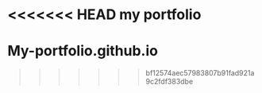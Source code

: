 <<<<<<< HEAD
my portfolio
=======
# My-portfolio.github.io
>>>>>>> bf12574aec57983807b91fad921a9c2fdf383dbe
